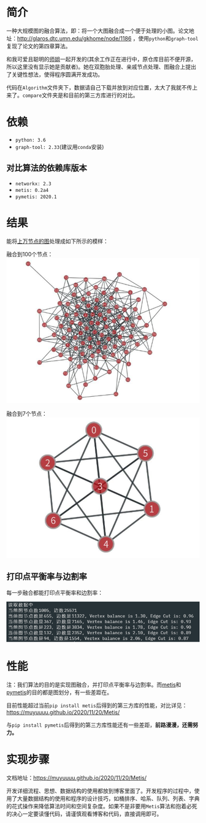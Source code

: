 # 简介

一种大规模图的融合算法，即：将一个大图融合成一个便于处理的小图。论文地址：http://glaros.dtc.umn.edu/gkhome/node/1186 ，使用`python`和`graph-tool`复现了论文的第四章算法。

和我可爱且聪明的[师姐](https://github.com/dajiaozhu)一起开发的(其余工作正在进行中，原仓库目前不便开源，所以这里没有显示她是贡献者)。她在双胞胎处理、亲戚节点处理、图融合上提出了关键性想法，使得程序圆满开发成功。

代码在`Algorithm`文件夹下，数据请自己下载并放到对应位置，太大了我就不传上来了。`compare`文件夹是和目前的第三方库进行的对比。

# 依赖

- `python: 3.6`
- `graph-tool: 2.33`(建议用`conda`安装)

## 对比算法的依赖库版本

- `networkx: 2.3`
- `metis: 0.2a4`
- `pymetis: 2020.1`

# 结果

能将[上万节点的图](http://networkrepository.com/email-EU.php)处理成如下所示的模样：

融合到100个节点：
![](figure/2.jpg)

融合到7个节点：
![](figure/1.jpg)

## 打印点平衡率与边割率

每一步融合都能打印点平衡率和边割率：

![](figure/4.png)

# 性能

注：我们算法的目的是实现图融合，并打印点平衡率与边割率。而[metis](https://metis.readthedocs.io/en/latest/)和[pymetis](https://github.com/inducer/pymetis)的目的都是图划分，有一些差距在。

目前性能超过当前`pip install metis`后得到的第三方库的性能，对比详见：https://muyuuuu.github.io/2020/11/20/Metis/

与`pip install pymetis`后得到的第三方库性能还有一些差距，**前路漫漫，还需努力。**

# 实现步骤

文档地址：https://muyuuuu.github.io/2020/11/20/Metis/

开发详细流程、思想、数据结构的使用都放到博客里面了。开发程序的过程中，使用了大量数据结构的使用和程序的设计技巧，如桶排序、哈系、队列、列表、字典的花式操作来降低算法时间和空间复杂度。如果不是非要用`Metis`算法和抱着必死的决心一定要读懂代码，请谨慎观看博客和代码，直接调用即可。
